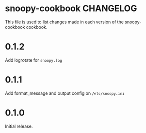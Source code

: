 # snoopy-cookbook CHANGELOG

This file is used to list changes made in each version of the snoopy-cookbook cookbook.

# 0.1.2

Add logrotate for `snoopy.log`

# 0.1.1

Add format_message and output config on `/etc/snoopy.ini`

# 0.1.0

Initial release.
